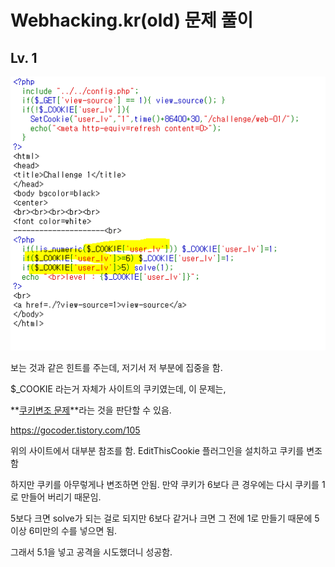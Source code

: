 # Webhacking.kr(old) 문제 풀이

## Lv. 1

![lv1_1](./webhancking.kr/lv1_1.PNG)

보는 것과 같은 힌트를 주는데, 저기서 저 부분에 집중을 함.

$_COOKIE 라는거 자체가 사이트의 쿠키였는데, 이 문제는,

**<u>쿠키변조 문제</u>**라는 것을 판단할 수 있음.

https://gocoder.tistory.com/105

위의 사이트에서 대부분 참조를 함. EditThisCookie 플러그인을 설치하고 쿠키를 변조 함

하지만 쿠키를 아무렇게나 변조하면 안됨. 만약 쿠키가 6보다 큰 경우에는 다시 쿠키를 1로 만들어 버리기 때문임.

5보다 크면 solve가 되는 걸로 되지만 6보다 같거나 크면 그 전에 1로 만들기 때문에 5이상 6미만의 수를 넣으면 됨.

그래서 5.1을 넣고 공격을 시도했더니 성공함.









